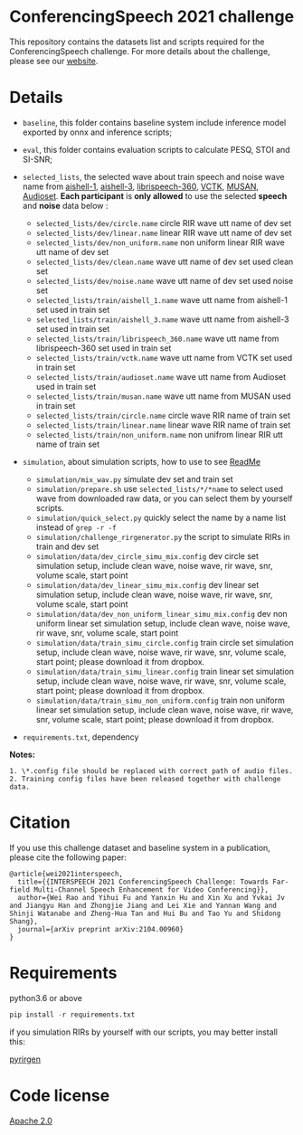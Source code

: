
#  ConferencingSpeech 2021 challenge

This repository contains the datasets list and scripts required for the ConferencingSpeech challenge. For more details about the challenge, please see our [website](https://tea-lab.qq.com/conferencingspeech-2021/#/). 

# Details
- `baseline`, this folder contains baseline system include inference model exported by onnx and inference scripts;
- `eval`, this folder contains evaluation scripts to calculate PESQ, STOI and SI-SNR;
- `selected_lists`, the selected wave about train speech and noise wave name from [aishell-1](http://openslr.org/33/), [aishell-3](http://openslr.org/93/), [librispeech-360](http://openslr.org/12/), [VCTK](https://datashare.ed.ac.uk/handle/10283/2651), [MUSAN](http://openslr.org/17/), [Audioset](https://github.com/marc-moreaux/audioset_raw). **Each participant** is **only allowed** to use the selected **speech** and **noise** data below :
    - `selected_lists/dev/circle.name` circle RIR wave utt name of dev set 
    - `selected_lists/dev/linear.name` linear RIR wave utt name of dev set
    - `selected_lists/dev/non_uniform.name` non uniform linear RIR wave utt name of dev set
    - `selected_lists/dev/clean.name` wave utt name of dev set used clean set
    - `selected_lists/dev/noise.name` wave utt name of dev set used noise set
    - `selected_lists/train/aishell_1.name` wave utt name from aishell-1 set used in train set
    - `selected_lists/train/aishell_3.name` wave utt name from aishell-3 set used in train set
    - `selected_lists/train/librispeech_360.name` wave utt name from librispeech-360 set used in train set
    - `selected_lists/train/vctk.name` wave utt name from VCTK set used in train set
    - `selected_lists/train/audioset.name` wave utt name from Audioset used in train set
    - `selected_lists/train/musan.name` wave utt name from MUSAN used in train set
    - `selected_lists/train/circle.name` circle wave RIR name of train set 
    - `selected_lists/train/linear.name` linear wave RIR name of train set
    - `selected_lists/train/non_uniform.name` non unifrom linear RIR utt name of train set
- `simulation`, about simulation scripts, how to use to see [ReadMe](./simulation/ReadMe.md) 
    - `simulation/mix_wav.py` simulate dev set and train set
    - `simulation/prepare.sh` use `selected_lists/*/*name` to select used wave from downloaded raw data, or you can select them by yourself scripts.
    - `simulation/quick_select.py` quickly select the name by a name list instead of `grep -r -f`
    - `simulation/challenge_rirgenerator.py` the script to simulate RIRs in train and dev set
    - `simulation/data/dev_circle_simu_mix.config` dev circle set simulation setup, include clean wave, noise wave, rir wave, snr, volume scale, start point
    - `simulation/data/dev_linear_simu_mix.config` dev linear set simulation setup, include clean wave, noise wave, rir wave, snr, volume scale, start point
    - `simulation/data/dev_non_uniform_linear_simu_mix.config` dev non uniform linear set simulation setup, include clean wave, noise wave, rir wave, snr, volume scale, start point
    - `simulation/data/train_simu_circle.config` train circle set simulation setup, include clean wave, noise wave, rir wave, snr, volume scale, start point; please download it from dropbox.
    - `simulation/data/train_simu_linear.config` train linear set simulation setup, include clean wave, noise wave, rir wave, snr, volume scale, start point; please download it from dropbox.
    - `simulation/data/train_simu_non_uniform.config` train non uniform linear set simulation setup, include clean wave, noise wave, rir wave, snr, volume scale, start point; please download it from dropbox.

- `requirements.txt`, dependency

**Notes:** 

    1. \*.config file should be replaced with correct path of audio files.
    2. Training config files have been released together with challenge data.

# Citation
If you use this challenge dataset and baseline system in a publication, please cite the following paper:

    @article{wei2021interspeech,
      title={{INTERSPEECH 2021 ConferencingSpeech Challenge: Towards Far-field Multi-Channel Speech Enhancement for Video Conferencing}},
      author={Wei Rao and Yihui Fu and Yanxin Hu and Xin Xu and Yvkai Jv and Jiangyu Han and Zhongjie Jiang and Lei Xie and Yannan Wang and Shinji Watanabe and Zheng-Hua Tan and Hui Bu and Tao Yu and Shidong Shang},
      journal={arXiv preprint arXiv:2104.00960}
    }

# Requirements
python3.6 or above

```python 
pip install -r requirements.txt
```
if you simulation RIRs by yourself with our scripts, you may better install this:

[pyrirgen](https://github.com/Marvin182/rir-generator/tree/master/python)

# Code license 

[Apache 2.0](./LICENSE)
